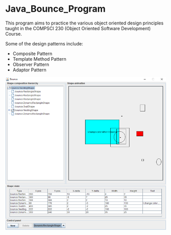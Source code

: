 # Java_Bounce_Program

This program aims to practice the various object oriented design principles taught in the COMPSCI 230 (Object Oriented Software Development) Course.

Some of the design patterns include:
- Composite Pattern
- Template Method Pattern
- Observer Pattern
- Adaptor Pattern
    
![Alt text](/sample_panel.png?raw=true "Command Window")
